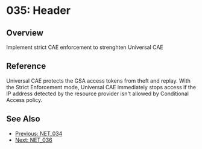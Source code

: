 ﻿# 035: Header
## Overview
Implement strict CAE enforcement to strenghten Universal CAE

## Reference
Universal CAE protects the GSA access tokens from theft and replay.  With the Strict Enforcement mode, Universal CAE immediately stops access if the IP address detected by the resource provider isn't allowed by Conditional Access policy.

## See Also
- [Previous: NET_034](NET_034.md)
- [Next: NET_036](NET_036.md)
